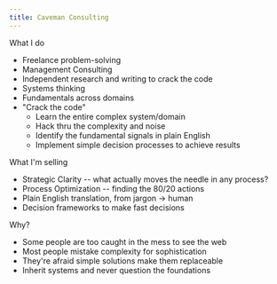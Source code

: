 ```yaml
---
title: Caveman Consulting
---
```


What I do
- Freelance problem-solving
- Management Consulting
- Independent research and writing to crack the code
- Systems thinking
- Fundamentals across domains
- "Crack the code"
	- Learn the entire complex system/domain
	- Hack thru the complexity and noise
	- Identify the fundamental signals in plain English
	- Implement simple decision processes to achieve results

What I'm selling
- Strategic Clarity -- what actually moves the needle in any process?
- Process Optimization -- finding the 80/20 actions
- Plain English translation, from jargon -> human
- Decision frameworks to make fast decisions

Why?
- Some people are too caught in the mess to see the web
- Most people mistake complexity for sophistication
- They're afraid simple solutions make them replaceable
- Inherit systems and never question the foundations

